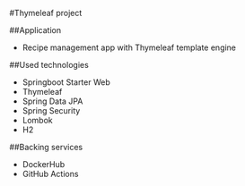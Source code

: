 #Thymeleaf project

##Application

- Recipe management app with Thymeleaf template engine

##Used technologies

- Springboot Starter Web
- Thymeleaf
- Spring Data JPA
- Spring Security
- Lombok
- H2

##Backing services

- DockerHub
- GitHub Actions